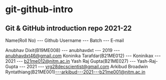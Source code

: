 # git-github-intro## Git &amp; GitHub introduction repo 2021-22Name(Roll No) --- Github Username --- Batch --- E-mailAnubhav Dixit(B19ME008) --- anubhavdxt --- 2019 --- anubhavdxt46@gmail.comKoninika Tarafdar(B21ME012) --- Koninikax --- 2021 --- b21me012@nitm.ac.inYash Raj Gupta(B21ME027) --- Yash-Raj-Gupta --- 2021 --- yrg28decscientist@gmail.comArkibud Broadwin Ryntathiang(B21ME001)---arkibud---2021---b21me001@nitm.ac.in